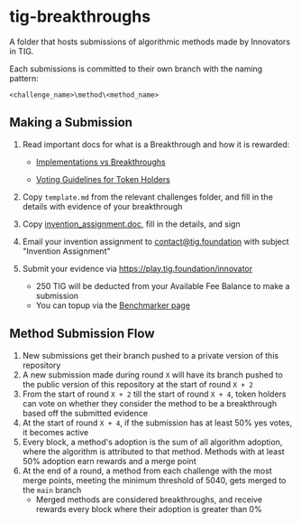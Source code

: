 # tig-breakthroughs

A folder that hosts submissions of algorithmic methods made by Innovators in TIG.

Each submissions is committed to their own branch with the naming pattern:

`<challenge_name>\method\<method_name>` 

## Making a Submission

1. Read important docs for what is a Breakthrough and how it is rewarded:
    * [Implementations vs Breakthroughs](../docs/guides/breakthroughs.md)

    * [Voting Guidelines for Token Holders](../docs/guides/voting.md)

2. Copy `template.md` from the relevant challenges folder, and fill in the details with evidence of your breakthrough

3. Copy [invention_assignment.doc](../docs/agreements/invention_assignment.doc), fill in the details, and sign

4. Email your invention assignment to contact@tig.foundation with subject "Invention Assignment"

5. Submit your evidence via https://play.tig.foundation/innovator
    * 250 TIG will be deducted from your Available Fee Balance to make a submission
    * You can topup via the [Benchmarker page](https://play.tig.foundation/benchmarker)

## Method Submission Flow

1. New submissions get their branch pushed to a private version of this repository
2. A new submission made during round `X` will have its branch pushed to the public version of this repository at the start of round `X + 2`
3. From the start of round `X + 2` till the start of round `X + 4`, token holders can vote on whether they consider the method to be a breakthrough based off the submitted evidence
4. At the start of round `X + 4`, if the submission has at least 50% yes votes, it becomes active
5. Every block, a method's adoption is the sum of all algorithm adoption, where the algorithm is attributed to that method. Methods with at least 50% adoption earn rewards and a merge point
6. At the end of a round, a method from each challenge with the most merge points, meeting the minimum threshold of 5040, gets merged to the `main` branch
    * Merged methods are considered breakthroughs, and receive rewards every block where their adoption is greater than 0%